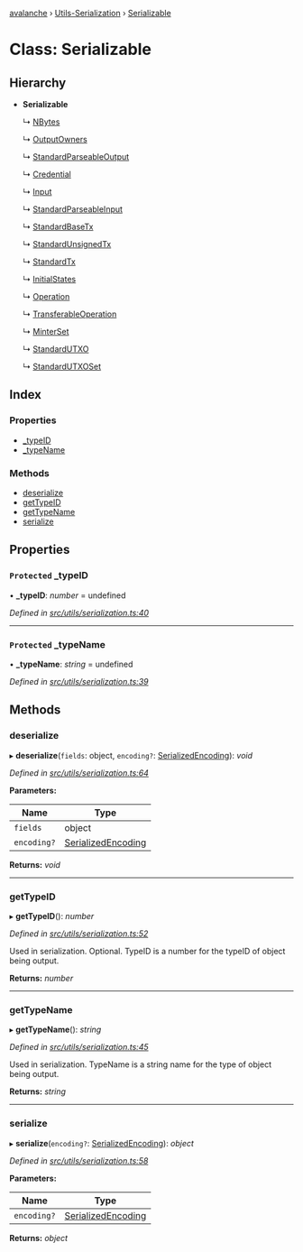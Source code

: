 [avalanche](../README.md) › [Utils-Serialization](../modules/utils_serialization.md) › [Serializable](utils_serialization.serializable.md)

# Class: Serializable

## Hierarchy

* **Serializable**

  ↳ [NBytes](common_nbytes.nbytes.md)

  ↳ [OutputOwners](common_output.outputowners.md)

  ↳ [StandardParseableOutput](common_output.standardparseableoutput.md)

  ↳ [Credential](common_signature.credential.md)

  ↳ [Input](common_inputs.input.md)

  ↳ [StandardParseableInput](common_inputs.standardparseableinput.md)

  ↳ [StandardBaseTx](common_transactions.standardbasetx.md)

  ↳ [StandardUnsignedTx](common_transactions.standardunsignedtx.md)

  ↳ [StandardTx](common_transactions.standardtx.md)

  ↳ [InitialStates](api_avm_initialstates.initialstates.md)

  ↳ [Operation](api_avm_operations.operation.md)

  ↳ [TransferableOperation](api_avm_operations.transferableoperation.md)

  ↳ [MinterSet](api_avm_minterset.minterset.md)

  ↳ [StandardUTXO](common_utxos.standardutxo.md)

  ↳ [StandardUTXOSet](common_utxos.standardutxoset.md)

## Index

### Properties

* [_typeID](utils_serialization.serializable.md#protected-_typeid)
* [_typeName](utils_serialization.serializable.md#protected-_typename)

### Methods

* [deserialize](utils_serialization.serializable.md#deserialize)
* [getTypeID](utils_serialization.serializable.md#gettypeid)
* [getTypeName](utils_serialization.serializable.md#gettypename)
* [serialize](utils_serialization.serializable.md#serialize)

## Properties

### `Protected` _typeID

• **_typeID**: *number* = undefined

*Defined in [src/utils/serialization.ts:40](https://github.com/ava-labs/avalanchejs/blob/87820e3/src/utils/serialization.ts#L40)*

___

### `Protected` _typeName

• **_typeName**: *string* = undefined

*Defined in [src/utils/serialization.ts:39](https://github.com/ava-labs/avalanchejs/blob/87820e3/src/utils/serialization.ts#L39)*

## Methods

###  deserialize

▸ **deserialize**(`fields`: object, `encoding?`: [SerializedEncoding](../modules/utils_serialization.md#serializedencoding)): *void*

*Defined in [src/utils/serialization.ts:64](https://github.com/ava-labs/avalanchejs/blob/87820e3/src/utils/serialization.ts#L64)*

**Parameters:**

Name | Type |
------ | ------ |
`fields` | object |
`encoding?` | [SerializedEncoding](../modules/utils_serialization.md#serializedencoding) |

**Returns:** *void*

___

###  getTypeID

▸ **getTypeID**(): *number*

*Defined in [src/utils/serialization.ts:52](https://github.com/ava-labs/avalanchejs/blob/87820e3/src/utils/serialization.ts#L52)*

Used in serialization. Optional. TypeID is a number for the typeID of object being output.

**Returns:** *number*

___

###  getTypeName

▸ **getTypeName**(): *string*

*Defined in [src/utils/serialization.ts:45](https://github.com/ava-labs/avalanchejs/blob/87820e3/src/utils/serialization.ts#L45)*

Used in serialization. TypeName is a string name for the type of object being output.

**Returns:** *string*

___

###  serialize

▸ **serialize**(`encoding?`: [SerializedEncoding](../modules/utils_serialization.md#serializedencoding)): *object*

*Defined in [src/utils/serialization.ts:58](https://github.com/ava-labs/avalanchejs/blob/87820e3/src/utils/serialization.ts#L58)*

**Parameters:**

Name | Type |
------ | ------ |
`encoding?` | [SerializedEncoding](../modules/utils_serialization.md#serializedencoding) |

**Returns:** *object*
